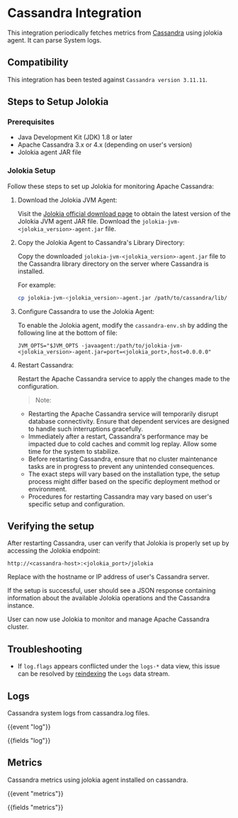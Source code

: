 # Cassandra Integration

This integration periodically fetches metrics from [Cassandra](https://cassandra.apache.org/) using jolokia agent. It can parse System logs.

## Compatibility

This integration has been tested against `Cassandra version 3.11.11`.

## Steps to Setup Jolokia

### Prerequisites

- Java Development Kit (JDK) 1.8 or later
- Apache Cassandra 3.x or 4.x (depending on user's version)
- Jolokia agent JAR file

### Jolokia Setup

Follow these steps to set up Jolokia for monitoring Apache Cassandra:

1. Download the Jolokia JVM Agent:

   Visit the [Jolokia official download page](https://repo1.maven.org/maven2/org/jolokia/jolokia-jvm/) to obtain the latest version of the Jolokia JVM agent JAR file. Download the `jolokia-jvm-<jolokia_version>-agent.jar` file.

2. Copy the Jolokia Agent to Cassandra's Library Directory:

   Copy the downloaded `jolokia-jvm-<jolokia_version>-agent.jar` file to the Cassandra library directory on the server where Cassandra is installed.

   For example:

   ```bash
   cp jolokia-jvm-<jolokia_version>-agent.jar /path/to/cassandra/lib/
   ```

3. Configure Cassandra to use the Jolokia Agent:

   To enable the Jolokia agent, modify the `cassandra-env.sh` by adding the following line at the bottom of file:

   ```
   JVM_OPTS="$JVM_OPTS -javaagent:/path/to/jolokia-jvm-<jolokia_version>-agent.jar=port=<jolokia_port>,host=0.0.0.0"
   ```

4. Restart Cassandra:

   Restart the Apache Cassandra service to apply the changes made to the configuration.

   > Note:
   - Restarting the Apache Cassandra service will temporarily disrupt database connectivity. Ensure that dependent services are designed to handle such interruptions gracefully.
   - Immediately after a restart, Cassandra's performance may be impacted due to cold caches and commit log replay. Allow some time for the system to stabilize.
   - Before restarting Cassandra, ensure that no cluster maintenance tasks are in progress to prevent any unintended consequences.
   - The exact steps will vary based on the installation type, the setup process might differ based on the specific deployment method or environment.
   - Procedures for restarting Cassandra may vary based on user's specific setup and configuration.

## Verifying the setup

After restarting Cassandra, user can verify that Jolokia is properly set up by accessing the Jolokia endpoint:

```
http://<cassandra-host>:<jolokia_port>/jolokia
```

Replace with the hostname or IP address of user's Cassandra server.

If the setup is successful, user should see a JSON response containing information about the available Jolokia operations and the Cassandra instance.

User can now use Jolokia to monitor and manage Apache Cassandra cluster.

## Troubleshooting

- If `log.flags` appears conflicted under the ``logs-*`` data view, this issue can be resolved by [reindexing](https://www.elastic.co/guide/en/elasticsearch/reference/current/use-a-data-stream.html#reindex-with-a-data-stream) the ``Logs`` data stream.

## Logs

Cassandra system logs from cassandra.log files.

{{event "log"}}

{{fields "log"}}

## Metrics

Cassandra metrics using jolokia agent installed on cassandra.

{{event "metrics"}}

{{fields "metrics"}}
